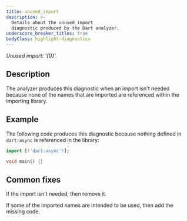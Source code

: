 ```yaml
---
title: unused_import
description: >-
  Details about the unused_import
  diagnostic produced by the Dart analyzer.
underscore_breaker_titles: true
bodyClass: highlight-diagnostics
---
```


_Unused import: '{0}'._

## Description

The analyzer produces this diagnostic when an import isn't needed because
none of the names that are imported are referenced within the importing
library.

## Example

The following code produces this diagnostic because nothing defined in
`dart:async` is referenced in the library:

```dart
import [!'dart:async'!];

void main() {}
```

## Common fixes

If the import isn't needed, then remove it.

If some of the imported names are intended to be used, then add the missing
code.
